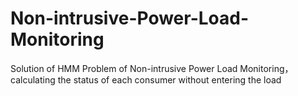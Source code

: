 # Non-intrusive-Power-Load-Monitoring
Solution of HMM Problem of Non-intrusive Power Load Monitoring， calculating the status of each consumer without entering the load
